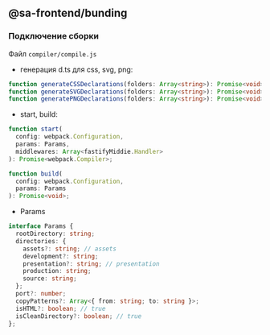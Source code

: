## @sa-frontend/bunding

### Подключение сборки

Файл `compiler/compile.js`

- генерация d.ts для css, svg, png:
```ts
function generateCSSDeclarations(folders: Array<string>): Promise<void>;
function generateSVGDeclarations(folders: Array<string>): Promise<void>; 
function generatePNGDeclarations(folders: Array<string>): Promise<void>;  
```

- start, build:
```ts
function start(
  config: webpack.Configuration,
  params: Params,
  middlewares: Array<fastifyMiddie.Handler>
): Promise<webpack.Compiler>;

function build(
  config: webpack.Configuration,
  params: Params
): Promise<void>;
```

- Params
```ts
interface Params {
  rootDirectory: string;
  directories: {
    assets?: string; // assets
    development?: string;
    presentation?: string; // presentation
    production: string;
    source: string;
  };
  port?: number;
  copyPatterns?: Array<{ from: string; to: string }>;
  isHTML?: boolean; // true
  isCleanDirectory?: boolean; // true
};
```